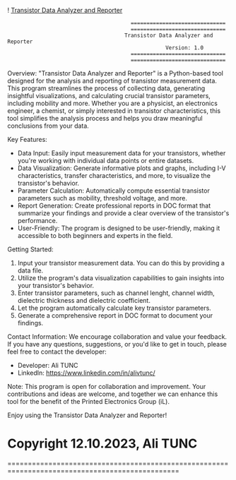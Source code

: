 ! [Transistor Data Analyzer and Reporter](Transistor_Data_Analyzer_and_Reporter.png)


                                           ==============================
                                           ==============================
                                         Transistor Data Analyzer and Reporter
                                                      Version: 1.0
                                           ==============================
                                           ==============================


 Overview:
 "Transistor Data Analyzer and Reporter" is a  Python-based tool designed for the analysis and reporting of transistor measurement data. This program streamlines the process of collecting data, generating insightful visualizations, and calculating crucial transistor parameters, including mobility and more. Whether you are a physicist, an electronics engineer, a chemist, or simply interested in transistor characteristics, this tool simplifies the analysis process and helps you draw meaningful conclusions from your data.

 Key Features:
 - Data Input: Easily input measurement data for your transistors, whether you're working with individual data points or entire datasets.
 - Data Visualization: Generate informative plots and graphs, including I-V characteristics, transfer characteristics, and more, to visualize the transistor's behavior.
 - Parameter Calculation: Automatically compute essential transistor parameters such as mobility, threshold voltage, and more.
 - Report Generation: Create professional reports in DOC format that summarize your findings and provide a clear overview of the transistor's performance.
 - User-Friendly: The program is designed to be user-friendly, making it accessible to both beginners and experts in the field.

  Getting Started:
  1. Input your transistor measurement data. You can do this by providing a data file.
  2. Utilize the program's data visualization capabilities to gain insights into your transistor's behavior.
  3. Enter transistor parameters, such as channel lenght, channel width, dielectric thickness and dielectric coefficient.   
  4. Let the program automatically calculate key transistor parameters.
  4. Generate a comprehensive report in DOC format to document your findings.

  Contact Information:
  We encourage collaboration and value your feedback. If you have any questions, suggestions, or you'd like to get in touch, please feel free to contact the developer:
  - Developer: Ali TUNC
  - LinkedIn: https://www.linkedin.com/in/alivtunc/

  Note: This program is open for collaboration and improvement. Your contributions and ideas are welcome, and together we can enhance this tool for the benefit of the Printed Electronics Group (iL).

  Enjoy using the Transistor Data Analyzer and Reporter!

  Copyright  12.10.2023, Ali TUNC
  ================================================================================================
  ================================================================================================

